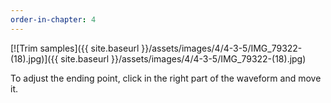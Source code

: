 ```yaml
---
order-in-chapter: 4
---
```


[![Trim samples]({{ site.baseurl }}/assets/images/4/4-3-5/IMG_79322-(18).jpg)]({{
site.baseurl }}/assets/images/4/4-3-5/IMG_79322-(18).jpg)

To adjust the ending point, click in the right part of the waveform and move it.
